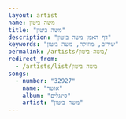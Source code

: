 ```yaml
---
layout: artist
name: משה ביטון
title: "משה ביטון"
description: "דף האמן משה ביטון"
keywords: "שירים, מוזיקה, משה ביטון"
permalink: /artists/משה-ביטון/
redirect_from:
  - /artists/list/משה ביטון
songs:
  - number: "32927"
    name: "אושר"
    album: "סינגלים"
    artist: "משה ביטון"
---
```

